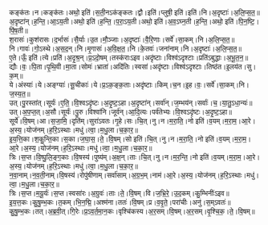 

  
कङ्क॑तः।न।कङ्क॑तः।अथो॒ इति॑।स॒ती॒नऽक॑ङ्कतः।द्वौ।इति॑।प्लुषी॒ इति॑।इति॑।नि।अ॒दृष्टाः॑।अ॒लि॒प्स॒त॒॥  
अ॒दृष्टा॑न्।ह॒न्ति॒।आ॒ऽय॒ती।अथो॒ इति॑।ह॒न्ति॒।प॒रा॒ऽय॒ती।अथो॒ इति॑।अ॒व॒ऽघ्न॒ती।ह॒न्ति॒।अथो॒ इति॑।पि॒न॒ष्टि॒।पिं॒ष॒ती॥  
श॒रासः॑।कुश॑रासः।द॒र्भासः॑।सै॒र्याः।उ॒त।मौ॒ञ्जाः।अ॒दृष्टाः॑।वै॒रि॒णाः।सर्वे॑।सा॒कम्।नि।अ॒लि॒प्स॒त॒॥  
नि।गावः॑।गो॒ऽस्थे।अ॒स॒द॒न्।नि।मृ॒गासः॑।अ॒वि॒क्ष॒त॒।नि।के॒तवः॑।जना॑नाम्।नि।अ॒दृष्टाः॑।अ॒लि॒प्स॒त॒॥  
ए॒ते।ऊँ॒ इति॑।त्ये।प्रति॑।अ॒दृ॒श्र॒न्।प्र॒ऽदो॒षम्।तस्क॑राःऽइव।अदृ॑ष्टाः।विश्व॑ऽदृश्टाः।प्रति॑ऽबुद्धाः।अ॒भू॒त॒न॒॥  
द्यौः।वः॒।पि॒ता।पृ॒थि॒वी।मा॒ता।सोमः॑।भ्राता॑।अदि॑तिः।स्वसा॑।अदृ॑ष्टाः।विश्व॑ऽदृश्टाः।तिष्ठ॑त।इ॒लय॑त।सु।क॒म्॥  
ये।अंस्याः॑।ये।अङ्ग्याः॑।सू॒चीकाः॑।ये।प्र॒ऽक॒ङ्क॒ताः।अदृ॑ष्टाः।किम्।च॒न।इ॒ह।वः॒।सर्वे॑।सा॒कम्।नि।ज॒स्य॒त॒॥  
उत्।पु॒रस्ता॑त्।सूर्यः॑।ए॒ति॒।वि॒श्वऽदृ॑ष्टः।अ॒दृ॒ष्ट॒ऽहा।अ॒दृष्टा॑न्।सर्वा॑न्।ज॒म्भय॑न्।सर्वाः॑।च॒।या॒तु॒ऽधा॒न्यः॑॥  
उत्।अ॒प॒प्त॒त्।अ॒सौ।सूर्यः॑।पु॒रु।विश्वा॑नि।जूर्व॑न्।आ॒दि॒त्यः।पर्व॑तेभ्यः।वि॒श्वऽदृ॑ष्टः।अ॒दृ॒ष्ट॒ऽहा॥  
सूर्ये॑।वि॒षम्।आ।स॒जा॒मि॒।दृति॑म्।सुरा॑ऽवतः।गृ॒हे।सः।चि॒त्।नु।न।म॒रा॒ति॒।नो इति॑।व॒यम्।म॒रा॒म॒।आ॒रे।अ॒स्य॒।योज॑नम्।ह॒रि॒ऽस्थाः।मधु॑।त्वा॒।म॒धु॒ला।च॒का॒र॒॥  
इ॒य॒त्ति॒का।श॒कु॒न्ति॒का।स॒का।ज॒घा॒स॒।ते॒।वि॒षम्।सो इति॑।चि॒त्।नु।न।म॒रा॒ति॒।नो इति॑।व॒यम्।म॒रा॒म॒।आ॒रे।अ॒स्य॒।योज॑नम्।ह॒रि॒ऽस्थाः।मधु॑।त्वा॒।म॒धु॒ला।च॒का॒र॒॥  
त्रिः।स॒प्त।वि॒ष्पु॒लि॒ङ्ग॒काः।वि॒षस्य॑।पुष्य॑म्।अ॒क्ष॒न्।ताः।चि॒त्।नु।न।म॒र॒न्ति॒।नो इति॑।व॒यम्।म॒रा॒म॒।आ॒रे।अ॒स्य॒।योज॑नम्।ह॒रि॒ऽस्थाः।मधु॑।त्वा॒।म॒धु॒ला।च॒का॒र॒॥  
न॒वा॒नाम्।न॒व॒ती॒नाम्।वि॒षस्य॑।रोपु॑षीणाम्।सर्वा॑साम्।अ॒ग्र॒भ॒म्।नाम॑।आ॒रे।अ॒स्य॒।योज॑नम्।ह॒रि॒ऽस्थाः।मधु॑।त्वा॒।म॒धु॒ला।च॒का॒र॒॥  
त्रिः।स॒प्त।म॒यू॒र्यः॑।स॒प्त।स्वसा॑रः।अ॒ग्रुवः॑।ताः।ते॒।वि॒षम्।वि।ज॒भ्रि॒रे॒।उ॒द॒कम्।कु॒म्भिनीः॑ऽइव॥  
इ॒य॒त्त॒कः।कु॒षु॒म्भ॒कः।त॒कम्।भि॒न॒द्मि॒।अश्म॑ना।ततः॑।वि॒षम्।प्र।व॒वृ॒ते॒।परा॑चीः।अनु॑।स॒म्ऽवतः॑॥  
कु॒षु॒म्भ॒कः।तत्।अ॒ब्र॒वी॒त्।गि॒रेः।प्र॒ऽव॒र्त॒मा॒न॒कः।वृश्चि॑कस्य।अ॒र॒सम्।वि॒षम्।अ॒र॒सम्।वृ॒श्चि॒क॒।ते॒।वि॒षम्॥  

